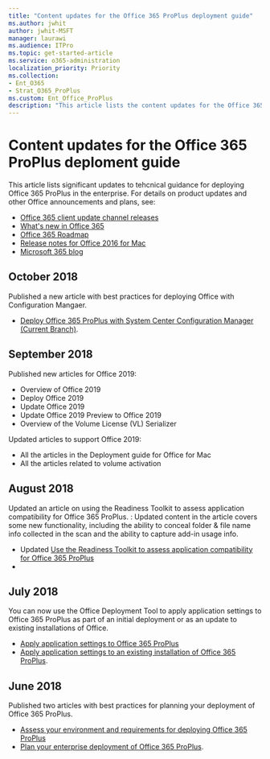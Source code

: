 ```yaml
---
title: "Content updates for the Office 365 ProPlus deployment guide"
ms.author: jwhit
author: jwhit-MSFT
manager: laurawi
ms.audience: ITPro
ms.topic: get-started-article
ms.service: o365-administration
localization_priority: Priority
ms.collection: 
- Ent_O365
- Strat_O365_ProPlus
ms.custom: Ent_Office_ProPlus
description: "This article lists the content updates for the Office 365 ProPlus deployment guide."
---
```


# Content updates for the Office 365 ProPlus deploment guide

This article lists significant updates to tehcnical guidance for deploying Office 365 ProPlus in the enterprise. For details on product updates and other Office announcements and plans, see:

- [Office 365 client update channel releases](https://technet.microsoft.com/en-us/office/mt465751.aspx)
- [What's new in Office 365](https://support.office.com/en-us/article/What-s-new-in-Office-365-95c8d81d-08ba-42c1-914f-bca4603e1426)
- [Office 365 Roadmap](https://products.office.com/en-US/business/office-365-roadmap)
- [Release notes for Office 2016 for Mac](https://support.office.com/article/Release-notes-for-Office-2016-for-Mac-ed2da564-6d53-4542-9954-7e3209681a41)
- [Microsoft 365 blog](https://www.microsoft.com/microsoft-365/blog/)

## October 2018

Published a new article with best practices for deploying Office with Configuration Mangaer.
- [Deploy Office 365 ProPlus with System Center Configuration Manager (Current Branch)](deploy-office-365-proplus-with-system-center-configuration-manager.md).

## September 2018

Published new articles for Office 2019:
 - Overview of Office 2019
 - Deploy Office 2019
 - Update Office 2019
 - Update Office 2019 Preview to Office 2019
 - Overview of the Volume License (VL) Serializer

Updated articles to support Office 2019:
 - All the articles in the Deployment guide for Office for Mac
 - All the articles related to volume activation

## August 2018

Updated an article on using the Readiness Toolkit to assess application compatibility for Office 365 ProPlus. : Updated content in the article covers some new functionality, including the ability to conceal folder & file name info collected in the scan and the ability to capture add-in usage info. 
- Updated [Use the Readiness Toolkit to assess application compatibility for Office 365 ProPlus](https://docs.microsoft.com/en-us/deployoffice/use-the-readiness-toolkit-to-assess-application-compatibility-for-office-365-pro)
- 

## July 2018

You can now  use the Office Deployment Tool to apply application settings to Office 365 ProPlus as part of an initial deployment or as an update to existing installations of Office. 
- [Apply application settings to Office 365 ProPlus](https://docs.microsoft.com/en-us/deployoffice/overview-of-the-office-2016-deployment-tool#apply-application-settings-to-office-365-proplus) 
- [Apply application settings to an existing installation of Office 365 ProPlus](https://docs.microsoft.com/en-us/deployoffice/overview-of-the-office-2016-deployment-tool#apply-application-settings-to-an-existing-installation-of-office-365-proplus).

## June 2018

Published two articles with best practices for planning your deployment of Office 365 ProPlus.
- [Assess your environment and requirements for deploying Office 365 ProPlus](https://docs.microsoft.com/en-us/deployoffice/assess-office-365-proplus) 
- [Plan your enterprise deployment of Office 365 ProPlus](https://docs.microsoft.com/en-us/deployoffice/plan-office-365-proplus).


